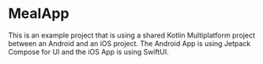 # MealApp

This is an example project that is using a shared Kotlin Multiplatform project between an Android and an iOS project. The Android App is using Jetpack Compose for UI and the iOS App is using SwiftUI. 
